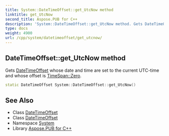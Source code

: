 ```yaml
---
title: System::DateTimeOffset::get_UtcNow method
linktitle: get_UtcNow
second_title: Aspose.PUB for C++
description: 'System::DateTimeOffset::get_UtcNow method. Gets DateTimeOffset whose date and time are set to the current UTC-time and whose offset is TimeSpan::Zero in C++.'
type: docs
weight: 4900
url: /cpp/system/datetimeoffset/get_utcnow/
---
```

## DateTimeOffset::get_UtcNow method


Gets [DateTimeOffset](../) whose date and time are set to the current UTC-time and whose offset is [TimeSpan::Zero](../../timespan/zero/).

```cpp
static DateTimeOffset System::DateTimeOffset::get_UtcNow()
```

## See Also

* Class [DateTimeOffset](../)
* Class [DateTimeOffset](../)
* Namespace [System](../../)
* Library [Aspose.PUB for C++](../../../)
